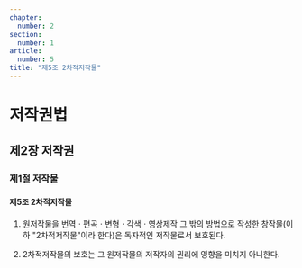 ```yaml
---
chapter:
  number: 2
section:
  number: 1
article:
  number: 5
title: "제5조 2차적저작물"
---
```

# 저작권법

## 제2장 저작권

### 제1절 저작물

#### 제5조 2차적저작물

1. 원저작물을 번역ㆍ편곡ㆍ변형ㆍ각색ㆍ영상제작 그 밖의 방법으로 작성한 창작물(이하 "2차적저작물"이라 한다)은 독자적인 저작물로서 보호된다.

2. 2차적저작물의 보호는 그 원저작물의 저작자의 권리에 영향을 미치지 아니한다.
